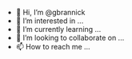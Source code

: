 - 👋 Hi, I’m @gbrannick
- 👀 I’m interested in ...
- 🌱 I’m currently learning ...
- 💞️ I’m looking to collaborate on ...
- 📫 How to reach me ...

<!---
gbrannick/gbrannick is a ✨ special ✨ repository because its `README.md` (this file) appears on your GitHub profile.
You can click the Preview link to take a look at your changes.
--->

